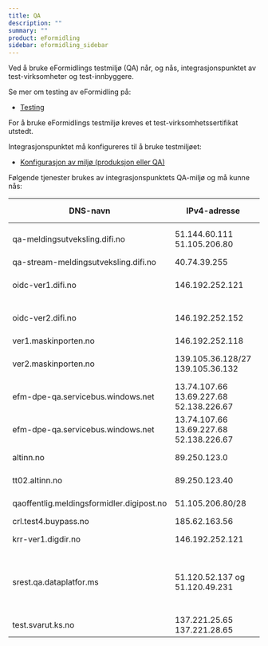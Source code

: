 ```yaml
---
title: QA
description: ""
summary: ""
product: eFormidling
sidebar: eformidling_sidebar
---
```


Ved å bruke eFormidlings testmiljø (QA) når, og nås, integrasjonspunktet av test-virksomheter og test-innbyggere.

Se mer om testing av eFormidling på:

- [Testing](../Testing/)

For å bruke eFormidlings testmiljø kreves et test-virksomhetssertifikat utstedt.

Integrasjonspunktet må konfigureres til å bruke testmiljøet:

- [Konfigurasjon av miljø (produksjon eller QA)](../installasjon/installasjon#miljø-produksjon-eller-qa)

Følgende tjenester brukes av integrasjonspunktets QA-miljø og må kunne nås:

| DNS-navn                                  | IPv4-adresse                                        | Port  | Tjeneste | Beskrivelse                                                                              | Inn-/utgående trafikk |
|-------------------------------------------|-----------------------------------------------------|-------|----------|------------------------------------------------------------------------------------------|-----------------------|
| qa-meldingsutveksling.difi.no             | 51.144.60.111 <br/> 51.105.206.80                   | 443   | Alle     | eFormidling, diverse tjenester, adresseoppslag m.m.                                      | utgående              |
| qa-stream-meldingsutveksling.difi.no      | 40.74.39.255                                        | 443   | Alle     | eFormidling, logging                                                                     | utgående              |
| oidc-ver1.difi.no                         | 146.192.252.121                                     | 443   | Alle     | ID-porten oidc-provider, verifikasjon 1-miljøet                                          | utgående              |
| oidc-ver2.difi.no                         | 146.192.252.152                                     | 443   | Alle     | ID-porten oidc-provider, verifikasjon 2-miljøet                                          | utgående              |
| ver1.maskinporten.no                      | 146.192.252.118                                     | 443   | Alle     | Maskinporten                                                                             | utgående              |
| ver2.maskinporten.no                      | 139.105.36.128/27 <br/> 139.105.36.132              | 443   | Alle     | Maskinporten, ny adresse f.o.m ca 01.09.2022                                             | utgående              |
| efm-dpe-qa.servicebus.windows.net         | 13.74.107.66 <br/> 13.69.227.68 <br/> 52.138.226.67 | 443   | DPE      | Azure Service Bus, HTTP/REST API                                                         | utgående              |
| efm-dpe-qa.servicebus.windows.net         | 13.74.107.66 <br/> 13.69.227.68 <br/> 52.138.226.67 | 5671  | DPE      | Azure Service Bus, AMQP med TLS                                                          | utgående              |
| altinn.no                                 | 89.250.123.0                                        | 443   | DPO      | Altinn formidlingstjeneste                                                               | utgående              |
| tt02.altinn.no                            | 89.250.123.40                                       | 443   | DPV      | Altinn formidlingstjeneste                                                               | utgående              |
| qaoffentlig.meldingsformidler.digipost.no | 51.105.206.80/28                                    | 443   | DPI      | Meldingsformidler for DPI-meldinger                                                      | utgående              |
| crl.test4.buypass.no | 185.62.163.56                                    | 80   | DPI      | Buypass CRL-liste                                                      | utgående              |
| krr-ver1.digdir.no | 146.192.252.121                                    | 443   | DPI      | Kontakt-og reservasjonsregisteret                                                     | utgående              |
| srest.qa.dataplatfor.ms                   | 51.120.52.137 og 51.120.49.231                                       | 443   | DPI      | For ny transportinfrastruktur i Digital postkasse, rest-endepunkt aksesspunkt i hjørne 2 | utgående              |
| test.svarut.ks.no                         | 137.221.25.65 <br/> 137.221.28.65                   | 443   | DPF      | KS SvarUt og SvarInn                                                                     | utgående              |
